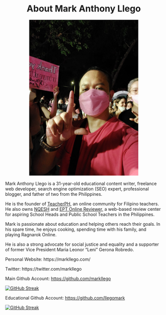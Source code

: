 <h1 align="center">About Mark Anthony Llego</h1>

<p align="center">
<img src="https://github.com/llegomark/llegomark/blob/e7c6542ba83d96bd3be156779a84dda0e4ec31b2/Mark-Anthony-LLEGO.jpg" height="500" width="350">
</p>

Mark Anthony Llego is a 31-year-old educational content writer, freelance web developer, search engine optimization (SEO) expert, professional blogger, and father of two from the Philippines.

He is the founder of <a href="https://www.teacherph.com/" target="_blank">TeacherPH</a>, an online community for Filipino teachers. He also owns <a href="https://nqesh.teacherph.com/" target="_blank">NQESH</a> and <a href="https://eptreviewer.teacherph.com/" target="_blank">EPT Online Reviewer,</a> a web-based review center for aspiring School Heads and Public School Teachers in the Philippines.

Mark is passionate about education and helping others reach their goals. In his spare time, he enjoys cooking, spending time with his family, and playing Ragnarok Online.

He is also a strong advocate for social justice and equality and a supporter of former Vice President Maria Leonor “Leni” Gerona Robredo.

<p><p>Personal Website: https://markllego.com/</p>
<p>Twitter: https://twitter.com/markllego</p>

<p>Main Github Account: <a href="https://github.com/markllego" target="_blank">https://github.com/markllego</a></p>

[![GitHub Streak](https://github-readme-streak-stats.herokuapp.com?user=markllego)](https://git.io/streak-stats)

<p>Educational Github Account: <a href="https://github.com/markllego" target="_blank">https://github.com/llegomark</a></p>

[![GitHub Streak](https://github-readme-streak-stats.herokuapp.com?user=llegomark)](https://git.io/streak-stats)
